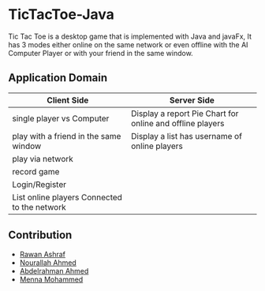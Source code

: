 # TicTacToe-Java
Tic Tac Toe is a desktop game that is implemented with Java and javaFx,
It has 3 modes either online on the same network or even offline with the AI Computer Player or with your friend in the same window.

## Application Domain
Client Side  | Server Side
------------- | -------------
single player vs Computer	  |	Display a report Pie Chart for online and offline players
play with a friend in the same window | Display a list has username of online players
play via network  |  
record game  |   
Login/Register	| 
List online players Connected to the network |

## Contribution
* [Rawan Ashraf](https://github.com/rawan1612/)
* [Nourallah Ahmed](https://github.com/NourallahAhmed)
* [Abdelrahman Ahmed](https://github.com/abdelrhmanhsh)
* [Menna Mohammed](https://github.com/MennaMohamd)
